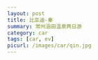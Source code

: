 ```yaml
---
layout: post
title: 比亚迪-秦
summary: 常州涵田温泉两日游
category: car
tags: [car, ev]
picurl: /images/car/qin.jpg
---
```



